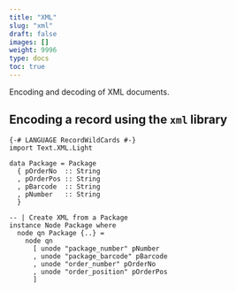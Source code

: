 ```yaml
---
title: "XML"
slug: "xml"
draft: false
images: []
weight: 9996
type: docs
toc: true
---
```


Encoding and decoding of XML documents.

## Encoding a record using the `xml` library
    {-# LANGUAGE RecordWildCards #-}
    import Text.XML.Light

    data Package = Package
      { pOrderNo  :: String
      , pOrderPos :: String
      , pBarcode  :: String
      , pNumber   :: String
      }

    -- | Create XML from a Package
    instance Node Package where
      node qn Package {..} =
        node qn
          [ unode "package_number" pNumber
          , unode "package_barcode" pBarcode
          , unode "order_number" pOrderNo
          , unode "order_position" pOrderPos
          ]


